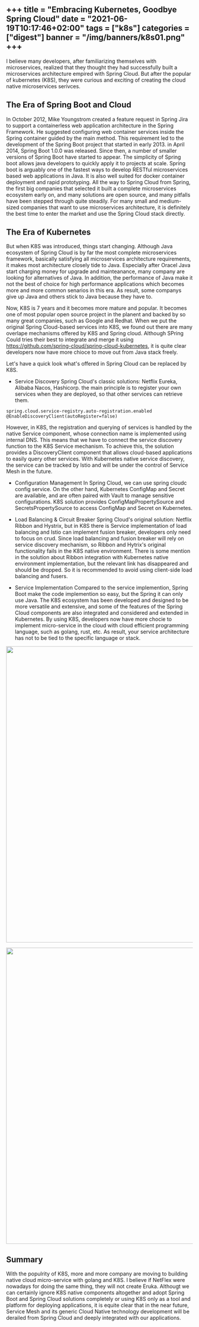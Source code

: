 +++
title = "Embracing Kubernetes, Goodbye Spring Cloud"
date = "2021-06-19T10:17:46+02:00"
tags = ["k8s"]
categories = ["digest"]
banner = "/img/banners/k8s01.png"
+++
---
I believe many developers, after familiarizing themselves with microservices, realized that they thought they had successfully built a microservices architecture empired with Spring Cloud. But after the popular of kubernetes (K8S), they were curious and exciting of creating the cloud native microservices serivces.

## The Era of Spring Boot and Cloud
In October 2012, Mike Youngstrom created a feature request in Spring Jira to support a containerless web application architecture in the Spring Framework. He suggested configuring web container services inside the Spring container guided by the main method. This requirement led to the development of the Spring Boot project that started in early 2013. in April 2014, Spring Boot 1.0.0 was released. Since then, a number of smaller versions of Spring Boot have started to appear.
The simplicity of Spring boot allows java developers to quickly apply it to projects at scale. Spring boot is arguably one of the fastest ways to develop RESTful microservices based web applications in Java. It is also well suited for docker container deployment and rapid prototyping. All the way to Spring Cloud from Spring, the first big companies that selected it built a complete microservices ecosystem early on, and many solutions are open source, and many pitfalls have been stepped through quite steadily. For many small and medium-sized companies that want to use microservices architecture, it is definitely the best time to enter the market and use the Spring Cloud stack directly.

## The Era of Kubernetes
But when K8S was introduced, things start changing. Although Java ecosystem of Spring Cloud is by far the most complete microservices framework, basically satisfying all microservices architecture requirements, it makes most architecture closely tide to Java. Especially after Oracel Java start charging money for upgrade and mainteanance, many company are looking for alternatives of Java. In addition, the performance of Java make it not the best of choice for high performance applications which becomes more and more common senarios in this era. As result, some companys give up Java and others stick to Java because they have to.

Now, K8S is 7 years and it becomes more mature and popular. It becomes one of most popular open source project in the planent and backed by so many great companies, such as Google and Redhat. When we put the original Spring Cloud-based services into K8S, we found out there are many overlape mechanisms offered by K8S and Spring cloud. Although SPring Could tries their best to integrate and merge it using https://github.com/spring-cloud/spring-cloud-kubernetes, it is quite clear developers now have more chioce to move out from Java stack freely.

Let's have a quick look what's offered in Spring Cloud can be replaced by K8S.

* Service Discovery
Spring Cloud's classic solutions: Netflix Eureka, Alibaba Nacos, Hashicorp. the main principle is to register your own services when they are deployed, so that other services can retrieve them.
```
spring.cloud.service-registry.auto-registration.enabled
@EnableDiscoveryClient(autoRegister=false)
```
However, in K8S, the registration and querying of services is handled by the native Service component, whose connection name is implemented using internal DNS. This means that we have to connect the service discovery function to the K8S Service mechanism. To achieve this, the solution provides a DiscoveryClient component that allows cloud-based applications to easily query other services. With Kubernetes native service discovery, the service can be tracked by Istio and will be under the control of Service Mesh in the future.

* Configuration Management
In Spring Cloud, we can use spring cloudc config service. On the other hand, Kubernetes ConfigMap and Secret are available, and are often paired with Vault to manage sensitive configurations. K8S solution provides ConfigMapPropertySource and SecretsPropertySource to access ConfigMap and Secret on Kubernetes.

* Load Balancing & Circuit Breaker
Spring Cloud's original solution: Netflix Ribbon and Hystrix, but in K8S there is Service implementation of load balancing and Istio can implement fusion breaker, developers only need to focus on crud. Since load balancing and fusion breaker will rely on service discovery mechanism, so Ribbon and Hytrix's original functionality fails in the K8S native environment. There is some mention in the solution about Ribbon integration with Kubernetes native environment implementation, but the relevant link has disappeared and should be dropped. So it is recommended to avoid using client-side load balancing and fusers.

* Service Implementation
Compared to the service implemention, Spring Boot make the code implemention so easy, but the Spring it can only use Java. The K8S ecosystem has been developed and designed to be more versatile and extensive, and some of the features of the Spring Cloud components are also integrated and considered and extended in Kubernetes. By using K8S, developers now have more chocie to implement micro-service in the cloud with cloud efficient programming language, such as golang, rust, etc. As result, your service architecture has not to be tied to the specific language or stack.
<p align="center"><img src="/img/banners/k8s_spring_02.png" width="800"></p>

<p align="center"><img src="/img/banners/k8s_spring.png" width="800"></p>

## Summary
With the populrity of K8S, more and more company are moving to building native cloud micro-service with golang and K8S. I believe if NetFlex were nowadays for doing the same thing, they will not create Eruka. Althougt we can certainly ignore K8S native components altogether and adopt Spring Boot and Spring Cloud solutions completely or using K8S only as a tool and platform for deploying applications, it is equite clear that in the near future, Service Mesh and its generic Cloud Native technology development will be derailed from Spring Cloud and deeply integrated with our applications.